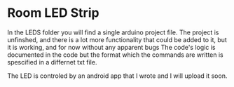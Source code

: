 # Room LED Strip
In the LEDS folder you will find a single arduino project file.
The project is unfinshed, and there is a lot more functionality that could be added to it,
but it is working, and for now without any apparent bugs
The code's logic is documented in the code but the format which the commands are written is spescified in a differnet txt file.

The LED is controled by an android app that I wrote and I will upload it soon.
